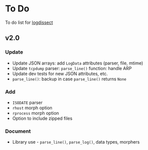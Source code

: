 # To Do
To do list for [logdissect](https://github.com/dogoncouch/logdissect)

## v2.0

### Update
- Update JSON arrays: add `LogData` attributes (parser, file, mtime)
- Update `tcpdump` parser: `parse_line()` function: handle ARP
- Update dev tests for new JSON attributes, etc.
- `parse_line()`: backup in case `parse_line()` returns `None`

### Add
- `ISODATE` parser
- `rhost` morph option
- `rprocess` morph option
- Option to include zipped files

### Document
- Library use - `parse_line()`, `parse_log()`, data types, morphers
